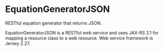 # EquationGeneratorJSON
RESTful equation generator that returns JSON.
<div>
EquationGeneratorJSON is a RESTful web service and uses JAX-RS 2.1 for mapping a resource class to a web resource. Web service
framework is Jersey 2.27.
</div>
